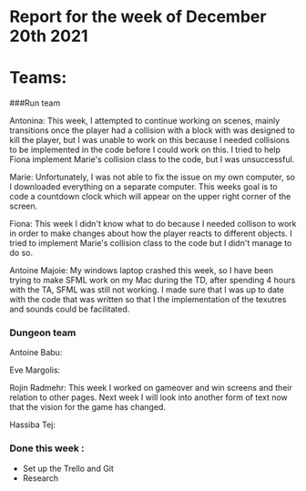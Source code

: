 #  Report for the week of December 20th 2021


# Teams:

###Run team





Antonina: This week, I attempted to continue working on scenes, mainly transitions once the player had a collision with a block with was designed to kill the player, but I was unable to work on this because I needed collisions to be implemented in the code before I could work on this. I tried to help Fiona implement Marie's collision class to the code, but I was unsuccessful.  


Marie: Unfortunately, I was not able to fix the issue on my own computer, so I downloaded everything on a separate computer. This weeks goal is to code a countdown clock which will appear on the upper right corner of the screen.



Fiona: This week I didn't know what to do because I needed collison to work in order to make changes about how the player reacts to different objects. I tried to implement Marie's collision class to the code but I didn't manage to do so.


Antoine Majoie: My windows laptop crashed this week, so I have been trying to make SFML work on my Mac during the TD, after spending 4 hours with the TA, SFML was still not working. I made sure that I was up to date with the code that was written so that I the implementation of the texutres and sounds could be facilitated.







### Dungeon team

Antoine Babu:





Eve Margolis:




Rojin Radmehr:
This week I worked on gameover and win screens and their relation to other pages. Next week I will look into another form of text now that the vision for the game has changed.


Hassiba Tej:


### Done this week :
- Set up the Trello and Git
- Research

  


